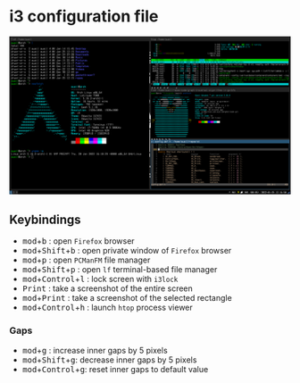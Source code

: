 # i3 configuration file

![Screenshot](./screenshot.png)

## Keybindings

- <kbd>mod</kbd>+<kbd>b</kbd> : open `Firefox` browser
- <kbd>mod</kbd>+<kbd>Shift</kbd>+<kbd>b</kbd> : open private window of `Firefox` browser
- <kbd>mod</kbd>+<kbd>p</kbd> : open `PCManFM` file manager
- <kbd>mod</kbd>+<kbd>Shift</kbd>+<kbd>p</kbd> : open `lf` terminal-based file manager
- <kbd>mod</kbd>+<kbd>Control</kbd>+<kbd>l</kbd> : lock screen with `i3lock`
- <kbd>Print</kbd> : take a screenshot of the entire screen
- <kbd>mod</kbd>+<kbd>Print</kbd> : take a screenshot of the selected rectangle
- <kbd>mod</kbd>+<kbd>Control</kbd>+<kbd>h</kbd> : launch `htop` process viewer

### Gaps
- <kbd>mod</kbd>+<kbd>g</kbd> : increase inner gaps by 5 pixels
- <kbd>mod</kbd>+<kbd>Shift</kbd>+<kbd>g</kbd>: decrease inner gaps by 5 pixels
- <kbd>mod</kbd>+<kbd>Control</kbd>+<kbd>g</kbd>: reset inner gaps to default value
